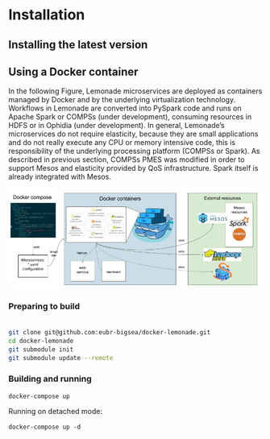 # Installation

## <a name="installing-the-latest-version"></a> Installing the latest version

## <a name="using-a-docker-container-version"></a> Using a Docker container

In the following Figure, Lemonade microservices are deployed as containers managed by Docker and by the underlying virtualization technology. Workflows in Lemonade are converted into PySpark code and runs on Apache Spark or COMPSs (under development), consuming resources in HDFS or in Ophidia (under development). In general, Lemonade’s microservices do not require elasticity, because they are small applications and do not really execute any CPU or memory intensive code, this is responsibility of the underlying processing platform (COMPSs or Spark). As described in previous section, COMPSs PMES was modified in order to support Mesos and elasticity provided by QoS infrastructure. Spark itself is already integrated with Mesos.

![Docker installation](img/Installation/deploy.jpg "Docker installation")
### Preparing to build

```bash

git clone git@github.com:eubr-bigsea/docker-lemonade.git
cd docker-lemonade
git submodule init
git submodule update --remote

```

### Building and running


```
docker-compose up
```

Running on detached mode:

```
docker-compose up -d
```